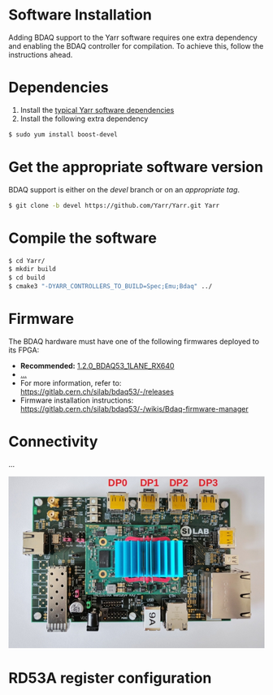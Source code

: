 # Software Installation

Adding BDAQ support to the Yarr software requires one extra dependency and enabling the BDAQ controller for compilation. To achieve this, follow the instructions ahead.

# Dependencies

1. Install the [typical Yarr software dependencies](install.md#dependencies)
1. Install the following extra dependency

```bash
$ sudo yum install boost-devel
```

# Get the appropriate software version

BDAQ support is either on the *devel* branch or on an *appropriate tag*.

```bash
$ git clone -b devel https://github.com/Yarr/Yarr.git Yarr
```

# Compile the software

```bash
$ cd Yarr/
$ mkdir build
$ cd build
$ cmake3 "-DYARR_CONTROLLERS_TO_BUILD=Spec;Emu;Bdaq" ../
```

# Firmware

The BDAQ hardware must have one of the following firmwares deployed to its FPGA:

- **Recommended:** [1.2.0_BDAQ53_1LANE_RX640](https://gitlab.cern.ch/silab/bdaq53/uploads/936860f3e449cb8cd1a8fecc4f215318/1.2.0_BDAQ53_1LANE_RX640.tar.gz)
- [...](...)
- For more information, refer to: https://gitlab.cern.ch/silab/bdaq53/-/releases
- Firmware installation instructions: https://gitlab.cern.ch/silab/bdaq53/-/wikis/Bdaq-firmware-manager

# Connectivity
...

![BDAQ Connectivity](./images/bdaqConn.jpg)

# RD53A register configuration

